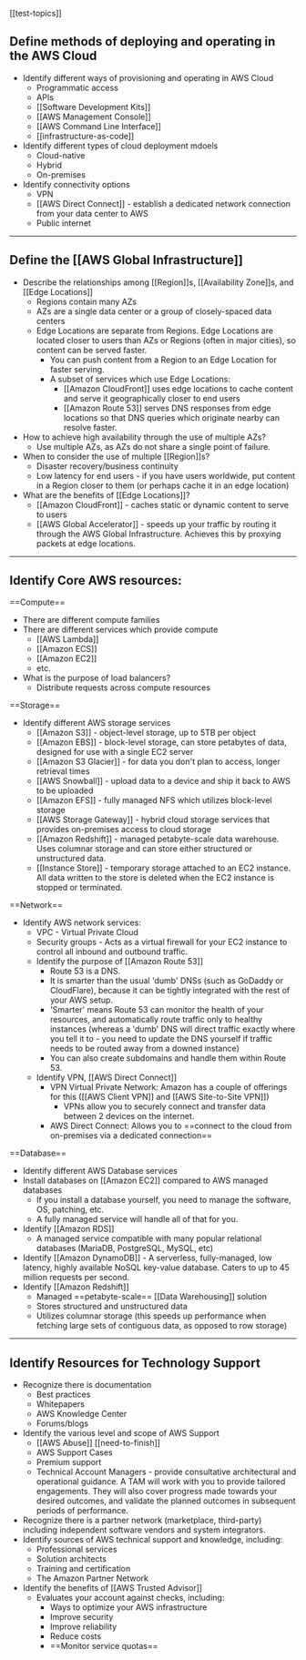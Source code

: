 [[test-topics]]

## Define methods of deploying and operating in the AWS Cloud
- Identify different ways of provisioning and operating in AWS Cloud
	- Programmatic access
	- APIs
	- [[Software Development Kits]]
	- [[AWS Management Console]]
	- [[AWS Command Line Interface]]
	- [[infrastructure-as-code]]
- Identify different types of cloud deployment mdoels
	- Cloud-native
	- Hybrid
	- On-premises
- Identify connectivity options
	- VPN
	- [[AWS Direct Connect]] - establish a dedicated network connection from your data center to AWS
	- Public internet

---

## Define the [[AWS Global Infrastructure]]
- Describe the relationships among [[Region]]s, [[Availability Zone]]s, and [[Edge Locations]]
	- Regions contain many AZs
	- AZs are a single data center or a group of closely-spaced data centers
	- Edge Locations are separate from Regions. Edge Locations are located closer to users than AZs or Regions (often in major cities), so content can be served faster.
		- You can push content from a Region to an Edge Location for faster serving.
		- A subset of services which use Edge Locations:
			- [[Amazon CloudFront]] uses edge locations to cache content and serve it geographically closer to end users
			- [[Amazon Route 53]] serves DNS responses from edge locations so that DNS queries which originate nearby can resolve faster.
- How to achieve high availability through the use of multiple AZs?
	- Use multiple AZs, as AZs do not share a single point of failure.
- When to consider the use of multiple [[Region]]s?
	- Disaster recovery/business continuity
	- Low latency for end users - if you have users worldwide, put content in a Region closer to them (or perhaps cache it in an edge location)
- What are the benefits of [[Edge Locations]]?
	- [[Amazon CloudFront]] - caches static or dynamic content to serve to users
	- [[AWS Global Accelerator]] - speeds up your traffic by routing it through the AWS Global Infrastructure. Achieves this by proxying packets at edge locations.

---

## Identify Core AWS resources:
==Compute==
- There are different compute families
- There are different services which provide compute
	- [[AWS Lambda]]
	- [[Amazon ECS]]
	- [[Amazon EC2]]
	- etc.
- What is the purpose of load balancers?
	- Distribute requests across compute resources

==Storage==
- Identify different AWS storage services
	- [[Amazon S3]] - object-level storage, up to 5TB per object
	- [[Amazon EBS]] - block-level storage, can store petabytes of data, designed for use with a single EC2 server
	- [[Amazon S3 Glacier]] - for data you don't plan to access, longer retrieval times
	- [[AWS Snowball]] - upload data to a device and ship it back to AWS to be uploaded
	- [[Amazon EFS]] - fully managed NFS which utilizes block-level storage
	- [[AWS Storage Gateway]] - hybrid cloud storage services that provides on-premises access to cloud storage
	- [[Amazon Redshift]] - managed petabyte-scale data warehouse. Uses columnar storage and can store either structured or unstructured data.
	- [[Instance Store]] - temporary storage attached to an EC2 instance. All data written to the store is deleted when the EC2 instance is stopped or terminated.

==Network==
- Identify AWS network services:
	- VPC - Virtual Private Cloud
	- Security groups - Acts as a virtual firewall for your EC2 instance to control all inbound and outbound traffic.
	- Identify the purpose of [[Amazon Route 53]]
		- Route 53 is a DNS.
		- It is smarter than the usual 'dumb' DNSs (such as GoDaddy or CloudFlare), because it can be tightly integrated with the rest of your AWS setup.
		- 'Smarter' means Route 53 can monitor the health of your resources, and automatically route traffic only to healthy instances (whereas a 'dumb' DNS will direct traffic exactly where you tell it to - you need to update the DNS yourself if traffic needs to be routed away from a downed instance)
		- You can also create subdomains and handle them within Route 53.
	- Identify VPN, [[AWS Direct Connect]]
		- VPN Virtual Private Network: Amazon has a couple of offerings for this ([[AWS Client VPN]] and [[AWS Site-to-Site VPN]])
			- VPNs allow you to securely connect and transfer data between 2 devices on the internet.
		- AWS Direct Connect: Allows you to ==connect to the cloud from on-premises via a dedicated connection==

==Database==
- Identify different AWS Database services
- Install databases on [[Amazon EC2]] compared to AWS managed databases
	- If you install a database yourself, you need to manage the software, OS, patching, etc.
	- A fully managed service will handle all of that for you.
- Identify [[Amazon RDS]]
	- A managed service compatible with many popular relational databases (MariaDB, PostgreSQL, MySQL, etc)
- Identify [[Amazon DynamoDB]] - A serverless, fully-managed, low latency, highly available NoSQL key-value database. Caters to up to 45 million requests per second.
- Identify [[Amazon Redshift]]
	- Managed ==petabyte-scale== [[Data Warehousing]] solution
	- Stores structured and unstructured data
	- Utilizes columnar storage (this speeds up performance when fetching large sets of contiguous data, as opposed to row storage)

---

## Identify Resources for Technology Support
- Recognize there is documentation
	- Best practices
	- Whitepapers
	- AWS Knowledge Center
	- Forums/blogs
- Identify the various level and scope of AWS Support
	- [[AWS Abuse]] [[need-to-finish]]
	- AWS Support Cases
	- Premium support
	- Technical Account Managers - provide consultative architectural and operational guidance. A TAM will work with you to provide tailored engagements. They will also cover progress made towards your desired outcomes, and validate the planned outcomes in subsequent periods of performance.
- Recognize there is a partner network (marketplace, third-party) including independent software vendors and system integrators.
- Identify sources of AWS technical support and knowledge, including:
	- Professional services
	- Solution architects
	- Training and certification
	- The Amazon Partner Network
- Identify the benefits of [[AWS Trusted Advisor]]
	- Evaluates your account against checks, including:
		- Ways to optimize your AWS infrastructure
		- Improve security
		- Improve reliability
		- Reduce costs
		- ==Monitor service quotas==
